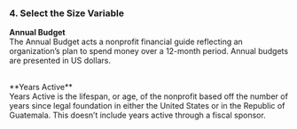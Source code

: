 ### 4. Select the Size Variable 

**Annual Budget**<br />
The Annual Budget acts a nonprofit financial guide reflecting an organization’s plan to spend money over a 12-month period. Annual budgets are presented in US dollars. 

<br />
**Years Active**<br />
Years Active is the lifespan, or age, of the nonprofit based off the number of years since legal foundation in either the United States or in the Republic of Guatemala. This doesn’t include years active through a fiscal sponsor. 
